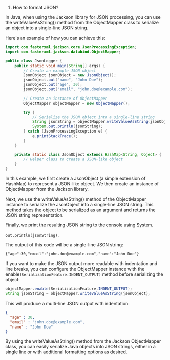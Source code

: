 1. How to format JSON?

In Java, when using the Jackson library for JSON processing, you can use the writeValueAsString() method from the ObjectMapper class to serialize an object into a single-line JSON string.

Here's an example of how you can achieve this:

```java
import com.fasterxml.jackson.core.JsonProcessingException;
import com.fasterxml.jackson.databind.ObjectMapper;

public class JsonLogger {
    public static void main(String[] args) {
        // Create an example JSON object
        JsonObject jsonObject = new JsonObject();
        jsonObject.put("name", "John Doe");
        jsonObject.put("age", 30);
        jsonObject.put("email", "john.doe@example.com");

        // Create an instance of ObjectMapper
        ObjectMapper objectMapper = new ObjectMapper();

        try {
            // Serialize the JSON object into a single-line string
            String jsonString = objectMapper.writeValueAsString(jsonObject);
            System.out.println(jsonString);
        } catch (JsonProcessingException e) {
            e.printStackTrace();
        }
    }

    private static class JsonObject extends HashMap<String, Object> {
        // Helper class to create a JSON-like object
    }
}
```

In this example, we first create a JsonObject (a simple extension of HashMap) to represent a JSON-like object. We then create an instance of ObjectMapper from the Jackson library.

Next, we use the writeValueAsString() method of the ObjectMapper instance to serialize the JsonObject into a single-line JSON string. This method takes the object to be serialized as an argument and returns the JSON string representation.

Finally, we print the resulting JSON string to the console using System.

`out.println(jsonString)`.

The output of this code will be a single-line JSON string:

`{"age":30,"email":"john.doe@example.com","name":"John Doe"}`

If you want to make the JSON output more readable with indentation and line breaks, you can configure the ObjectMapper instance with the enable`(SerializationFeature.INDENT_OUTPUT)` method before serializing the object:

```java
objectMapper.enable(SerializationFeature.INDENT_OUTPUT);
String jsonString = objectMapper.writeValueAsString(jsonObject);
```

This will produce a multi-line JSON output with indentation:

```json
{
  "age" : 30,
  "email" : "john.doe@example.com",
  "name" : "John Doe"
}
```

By using the writeValueAsString() method from the Jackson ObjectMapper class, you can easily serialize Java objects into JSON strings, either in a single line or with additional formatting options as desired.
